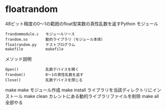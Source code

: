 # floatrandom

48ビット精度の0〜1の範囲のfloat型実数の真性乱数を返すPython モジュール

    frandommodule.c   モジュールソース
    frandom.so        動的ライブラリ（モジュール本体）
    floatrandom.py    テストプログラム
    makefile          makefile
    
メソッド説明

    Open()            乱数デバイスを開く
    frandom()         0〜1の真性乱数を返す
    Close()           乱数デバイスを閉じる
    
make
    make              モジュール作成
    make install      ライブラリを当該ディレクトリにインストール
    make clean        カレントにある動的ライブラリファイルを削除
    make all          全部やる
    

